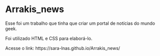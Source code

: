# Arrakis_news
Esse foi um trabalho que tinha que criar um portal de notícias do mundo geek. 

Foi utilizado HTML e CSS para elaborá-lo.

<div>
  Acesse o link: https://sara-lnas.github.io/Arrakis_news/
</div>
